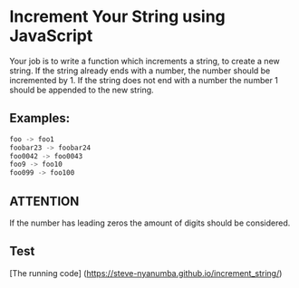 # Increment Your String using JavaScript

Your job is to write a function which increments a string, to create a new string. If the string already ends with a number, the number should be incremented by 1. If the string does not end with a number the number 1 should be appended to the new string.

## Examples: 

```javascript
foo -> foo1
foobar23 -> foobar24
foo0042 -> foo0043
foo9 -> foo10
foo099 -> foo100

```
## ATTENTION 

If the number has leading zeros the amount of digits should be considered.

## Test
[The running code] (https://steve-nyanumba.github.io/increment_string/)